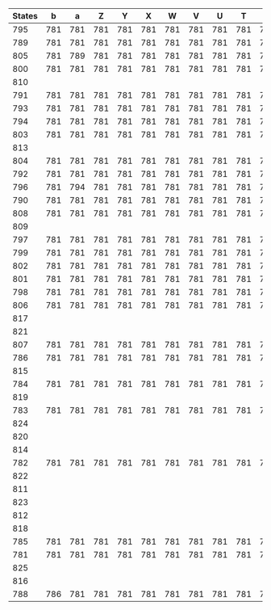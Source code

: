 | States | b | a | Z | Y | X | W | V | U | T | S | R | Q | P | O | N | M | L | K | B | } | D | k | 0 | l | 1 | m | 2 | n | 3 | o | 4 | C | 6 | q | p | 5 | A | { | z | y | > | x | = | w | < | v | ; | u | t | 9 | s | 8 | r | 7 | ! | . | i | E | ( | c | F | ) | d | * | e | + | f | , | g | - | h | / | j | G | H | I | J |
| --- | --- | --- | --- | --- | --- | --- | --- | --- | --- | --- | --- | --- | --- | --- | --- | --- | --- | --- | --- | --- | --- | --- | --- | --- | --- | --- | --- | --- | --- | --- | --- | --- | --- | --- | --- | --- | --- | --- | --- | --- | --- | --- | --- | --- | --- | --- | --- | --- | --- | --- | --- | --- | --- | --- | --- | --- | --- | --- | --- | --- | --- | --- | --- | --- | --- | --- | --- | --- | --- | --- | --- | --- | --- | --- | --- | --- | --- |
| 795 |781|781|781|781|781|781|781|781|781|781|781|781|781|781|781|781|781|781|781||781|781|781|781|781|781|781|781|781|781|781|781|781|781|781|781|781||781|781||781||781||781||781|781|781|781|781|781|781|||781|781||781|781||781||781||781||781||781||781|781|781|781|781|
| 789 |781|781|781|781|781|781|781|781|781|781|781|781|781|781|781|781|781|781|781||781|781|781|781|781|781|781|795|781|781|781|781|781|781|781|781|781||781|781||781||781||781||781|781|781|781|781|781|781|||781|781||781|781||781||781||781||781||781||781|781|781|781|781|
| 805 |781|789|781|781|781|781|781|781|781|781|781|781|781|781|781|781|781|781|781||781|781|781|781|781|781|781|781|781|781|781|781|781|781|781|781|781||781|781||781||781||781||781|781|781|781|781|781|781|||781|781||781|781||781||781||781||781||781||781|781|781|781|781|
| 800 |781|781|781|781|781|781|781|781|781|781|781|781|781|781|781|781|781|781|781||781|781|781|781|781|781|781|781|781|781|781|781|781|781|781|781|781||781|781||781||781||781||781|781|781|781|781|781|781|||781|781||781|781||781||781||781||781||781||781|781|781|781|781|
| 810 |||||||||||||||||||||||810||810||810||810||810||810|||810||||||||||||||810||810||810||||||||||||||||||||||||
| 791 |781|781|781|781|781|781|781|781|781|781|781|781|781|781|781|781|781|781|781||781|781|781|781|781|781|781|781|781|781|781|781|781|781|781|781|781||781|781||781||781||781||781|781|781|781|781|781|781|||781|781||781|781||781||781||781||781||781||781|781|781|781|781|
| 793 |781|781|781|781|781|781|781|781|781|781|781|781|781|781|781|781|781|781|781||781|781|781|781|781|781|781|781|781|781|781|781|781|781|781|781|781||781|781||781||781||781||781|781|781|781|781|781|781|||781|781||781|781||781||805||781||781||781||781|781|781|781|781|
| 794 |781|781|781|781|781|781|781|781|781|781|781|781|781|781|781|781|781|781|781||781|781|781|781|781|781|781|781|781|781|781|781|781|781|781|781|781||781|781||781||781||781||781|800|781|781|781|781|781|||781|781||781|781||781||781||781||781||781||781|781|781|781|781|
| 803 |781|781|781|781|781|781|781|781|781|781|781|781|781|781|781|781|781|781|781||781|781|781|781|781|781|781|781|781|781|781|781|781|781|781|781|781||781|781||781||781||781||781|781|781|781|781|781|781|||781|781||781|781||781||781||781||781||781||781|781|781|781|781|
| 813 |||||||||||||||||||||||810||810||810||810||810||810|||810||||||||||||||810||810||810||||||||||||||||||||||||
| 804 |781|781|781|781|781|781|781|781|781|781|781|781|781|781|781|781|781|781|781||781|781|781|781|781|781|781|781|781|781|781|781|781|781|781|781|781||781|781||781||781||781||781|781|781|781|781|781|781|||781|781||781|781||781||791||781||781||781||781|781|781|781|781|
| 792 |781|781|781|781|781|781|781|781|781|781|781|781|781|781|781|781|781|781|781||781|781|781|793|781|781|781|781|781|781|781|781|781|781|781|781|781||781|781||781||781||781||781|781|781|781|781|781|781|||781|781||781|781||781||781||781||781||781||781|781|781|781|781|
| 796 |781|794|781|781|781|781|781|781|781|781|781|781|781|781|781|781|781|781|781||781|781|781|781|781|781|781|781|781|781|781|781|781|781|781|781|781||781|781||781||781||781||781|781|781|781|781|781|781|||781|781||781|781||781||781||781||781||781||781|781|781|781|781|
| 790 |781|781|781|781|781|781|781|781|781|781|781|781|781|781|781|781|781|781|781||781|781|781|781|781|781|781|781|781|781|781|781|781|781|781|781|781||781|781||781||781||781||781|781|781|781|781|781|781|||781|781||781|781||781||803||781||781||781||781|781|781|781|781|
| 808 |781|781|781|781|781|781|781|781|781|781|781|781|781|781|781|781|781|781|781||781|781|781|781|781|781|781|781|781|781|781|781|781|781|781|781|781||781|781||781||781||781||781|781|781|781|781|781|781|||781|781||781|781||781||781||781||781||781||781|781|781|781|781|
| 809 |||||||||||||||||||||||809||809||809||809||809||809|||809||||||||||||||809||809||809||||813||||||||||||||||||||
| 797 |781|781|781|781|781|781|781|781|781|781|781|781|781|781|781|781|781|781|781||781|781|781|804|781|781|781|781|781|781|781|781|781|781|781|781|781||781|781||781||781||781||781|781|781|781|781|781|781|||781|781||781|781||781||781||781||781||781||781|781|781|781|781|
| 799 |781|781|781|781|781|781|781|781|781|781|781|781|781|781|781|781|781|781|781||781|781|781|781|781|781|781|781|781|792|781|781|781|781|781|781|781||781|781||781||781||781||781|781|781|781|781|781|781|||781|781||781|781||781||781||781||781||781||781|781|781|781|781|
| 802 |781|781|781|781|781|781|781|781|781|781|781|781|781|781|781|781|781|781|781||781|781|781|781|781|781|781|781|781|796|781|781|781|781|781|781|781||781|781||781||781||781||781|781|781|781|781|781|781|||781|781||781|781||781||781||781||781||781||781|781|781|781|781|
| 801 |781|781|781|781|781|781|781|781|781|781|781|781|781|781|781|781|781|781|781||781|781|781|781|781|781|781|781|781|781|781|781|781|781|781|781|781||781|781||781||781||781||781|781|781|790|781|781|781|||781|781||781|781||781||781||781||781||781||781|781|781|781|781|
| 798 |781|781|781|781|781|781|781|781|781|781|781|781|781|781|781|781|781|781|781||781|781|781|781|781|781|781|781|781|781|781|781|781|781|781|781|781||781|781||781||781||781||781|781|781|781|781|781|781|||781|781||781|781||781||781||781||781||781||781|781|781|781|781|
| 806 |781|781|781|781|781|781|781|781|781|781|781|781|781|781|781|781|781|781|781||781|781|781|781|781|781|781|781|781|781|781|781|781|781|781|781|781||781|781||781||781||781||781|808|781|781|781|781|781|||781|781||781|781||781||781||781||781||781||781|781|781|781|781|
| 817 |||||||||||||||||||||||809||809||809||809||809||809|||809||||||||||||||809||809||809||||||||||||||||||||||||
| 821 ||||||||||||||||||||||||||||||||||||||||||||||||||||||||||||||||||||||||||||||
| 807 |781|781|781|781|781|781|781|781|781|781|781|781|781|781|781|781|781|781|781||781|781|781|781|781|781|781|781|781|781|781|781|781|781|781|781|781||781|781||781||781||781||781|781|781|781|781|781|781|||797|781||781|781||781||781||781||781||781||781|781|781|781|781|
| 786 |781|781|781|781|781|781|781|781|781|781|781|781|781|781|781|781|781|781|781||781|781|781|781|781|781|781|781|781|799|781|781|781|781|781|781|781||781|781||781||781||781||781|781|781|781|781|781|781|||781|781||781|781||781||781||781||781||781||781|781|781|781|781|
| 815 ||||||||||||||||||||||||||||||||||||||||||||||||||||||||||||||||||||||||||||||
| 784 |781|781|781|781|781|781|781|781|781|781|781|781|781|781|781|781|781|781|781||781|781|781|802|781|781|781|781|781|781|781|781|781|781|781|781|781||781|781||781||781||781||781|781|781|781|781|781|781|||781|781||781|781||781||781||781||781||781||781|781|781|781|781|
| 819 ||||||||||||||||||||||||||||||||||||||||||||||||||||||||||||||||||||||||||||||
| 783 |781|781|781|781|781|781|781|781|781|781|781|781|781|781|781|781|781|781|781||781|781|781|801|781|781|781|781|781|781|781|781|781|781|781|781|781||781|781||781||781||781||781|781|781|781|781|781|781|||781|781||781|781||781||781||781||781||781||781|781|781|781|781|
| 824 ||||||||||||||||||||||||||||||||||||||||||||||||||||||||||||||||||||||||||||||
| 820 ||||||||||||||||||||||||||||||||||||||||||||||||||||||||||||||||||||||||||||||
| 814 ||||||||||||||||||||||||||||||||||||||||||||||||||||||||||||||||||||||||||||||
| 782 |781|781|781|781|781|781|781|781|781|781|781|781|781|781|781|781|781|781|781||781|781|781|781|781|781|781|806|781|781|781|781|781|781|781|781|781||781|781||781||781||781||781|781|781|781|781|781|781|||781|781||781|781||781||781||798||781||781||781|781|781|781|781|
| 822 |||||||||||||||||||||||||||||||||||||||||||821|||||||||||||||||||||||||||||||||||
| 811 |||||||||||||||||||||||811||811||811||811||811||811|||811||||||||||||||811||811||811||817||||||||||||||||||||||
| 823 ||||||||||||||||||||||||||||||||||||||||||||||||||||||||||||||||||||||||||||||
| 812 |||||||||||||||||||||||||||||||||||||||||||821|||||||||||||||||||||||||||||||||||
| 818 |||||||||||||||||||||||||||||||||||||||||||821|||||||||||||||||||||||||||||||||||
| 785 |781|781|781|781|781|781|781|781|781|781|781|781|781|781|781|781|781|781|781||781|781|781|781|781|781|781|781|781|781|781|781|781|781|781|781|781||781|781||781||781||781||781|781|781|781|781|781|781|||781|781||781|781||781||781||781||781||807||781|781|781|781|781|
| 781 |781|781|781|781|781|781|781|781|781|781|781|781|781|781|781|781|781|781|781||781|781|781|781|781|781|781|781|781|781|781|781|781|781|781|781|781||781|781||781||781||781||781|781|781|781|781|781|781|||781|781||781|781||781||781||781||781||781||781|781|781|781|781|
| 825 ||||||||||||||||||||||||||||||||||||||||||||||||||||||||||||||||||||||||||||||
| 816 ||||||||||||||||||||||||||||||||||||||||||||||||||||||||||||||||||||||||||||||
| 788 |786|781|781|781|781|781|781|781|781|781|781|781|781|781|781|781|781|781|781|816|781|781|811|781|811|781|811|781|811|781|811|781|811|781|781|811|781|825|781|781|812|781|818|785|812|781|823|781|781|811|781|811|781|811|822||782|781|814|781|781|820|781|824|783|819|784|815|781|819|781|824|781|781|781|781|781|
